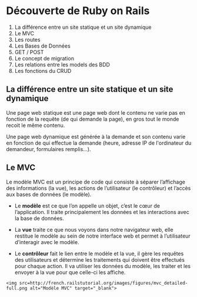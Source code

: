 # Découverte de Ruby on Rails

1. La différence entre un site statique et un site dynamique
2. Le MVC
3. Les routes
4. Les Bases de Données
5. GET / POST
6. Le concept de migration
7. Les relations entre les models des BDD
8. Les fonctions du CRUD

## La différence entre un site statique et un site dynamique
Une page web statique est une page web dont le contenu ne varie pas en fonction de la requête (de qui demande la page), en gros tout le monde recoit le même contenu.

Une page web dynamique est générée à la demande et son contenu varie en fonction de qui effectue la demande (heure, adresse IP de l'ordinateur du demandeur, formulaires remplis...).

## Le MVC
Le modèle MVC est un principe de code qui consiste à séparer l’affichage des informations (la vue), les actions de l’utilisateur (le contrôleur) et l’accès aux bases de données (le modèle).

+ Le **modèle** est ce que l’on appelle un objet, c’est le cœur de l’application. Il traite principalement les données et les interactions avec la base de données.

+ La **vue** traite ce que nous voyons dans notre navigateur web, elle restitue le modèle au sein de notre interface web et permet à l’utilisateur d’interagir avec le modèle.

+ Le **contrôleur** fait le lien entre le modèle et la vue, il gère les requêtes des utilisateurs et détermine les traitements qui doivent être effectués pour chaque action. Il va utiliser les données du modèle, les traiter et les envoyer à la vue pour que celle-ci les affiche.

<p align="center">

    <img src=http://french.railstutorial.org/images/figures/mvc_detailed-full.png alt="Modèle MVC" target="_blank">

</p>
